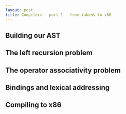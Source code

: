 ```yaml
---
layout: post
title: Compilers - part 1 - from tokens to x86
---
```


## Building our AST

## The left recursion problem

## The operator associativity problem

## Bindings and lexical addressing

## Compiling to x86
